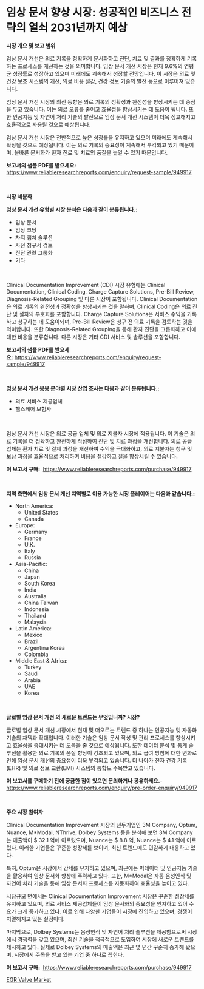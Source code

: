 <p><h1>임상 문서 향상 시장: 성공적인 비즈니스 전략의 열쇠 2031년까지 예상</h1></p><p><strong>시장 개요 및 보고 범위</strong></p>
<p><p>임상 문서 개선은 의료 기록을 정확하게 문서화하고 진단, 치료 및 결과를 정확하게 기록하는 프로세스를 개선하는 것을 의미합니다. 임상 문서 개선 시장은 현재 9.6%의 연평균 성장률로 성장하고 있으며 미래에도 계속해서 성장할 전망입니다. 이 시장은 의료 및 건강 보조 시스템의 개선, 의료 비용 절감, 건강 정보 기술의 발전 등으로 이루어져 있습니다.</p><p>임상 문서 개선 시장의 최신 동향은 의료 기록의 정확성과 완전성을 향상시키는 데 중점을 두고 있습니다. 이는 의료 오류를 줄이고 효율성을 향상시키는 데 도움이 됩니다. 또한 인공지능 및 자연어 처리 기술의 발전으로 임상 문서 개선 시스템이 더욱 정교해지고 효율적으로 사용될 것으로 예상됩니다.</p><p>임상 문서 개선 시장은 전반적으로 높은 성장률을 유지하고 있으며 미래에도 계속해서 확장될 것으로 예상됩니다. 이는 의료 기록의 중요성이 계속해서 부각되고 있기 때문이며, 올바른 문서화가 환자 진료 및 치료의 품질을 높일 수 있기 때문입니다.</p></p>
<p><strong>보고서의 샘플 PDF를 받으세요:</strong> <a href="https://www.reliableresearchreports.com/enquiry/request-sample/949917">https://www.reliableresearchreports.com/enquiry/request-sample/949917</a></p>
<p>&nbsp;</p>
<p><strong>시장 세분화</strong></p>
<p><strong>임상 문서 개선 유형별 시장 분석은 다음과 같이 분류됩니다.:</strong></p>
<p><ul><li>임상 문서</li><li>임상 코딩</li><li>차지 캡처 솔루션</li><li>사전 청구서 검토</li><li>진단 관련 그룹화</li><li>기타</li></ul></p>
<p>&nbsp;</p>
<p><p>Clinical Documentation Improvement (CDI) 시장 유형에는 Clinical Documentation, Clinical Coding, Charge Capture Solutions, Pre-Bill Review, Diagnosis-Related Grouping 및 다른 시장이 포함됩니다. Clinical Documentation은 의료 기록의 완전성과 정확성을 향상시키는 것을 말하며, Clinical Coding은 의료 진단 및 절차의 부호화를 포함합니다. Charge Capture Solutions은 서비스 수익을 기록하고 청구하는 데 도움이되며, Pre-Bill Review은 청구 전 의료 기록을 검토하는 것을 의미합니다. 또한 Diagnosis-Related Grouping을 통해 환자 진단을 그룹화하고 이에 대한 비용을 분류합니다. 다른 시장은 기타 CDI 서비스 및 솔루션을 포함합니다.</p></p>
<p><strong>보고서의 샘플 PDF를 받으세요:</strong>&nbsp;<a href="https://www.reliableresearchreports.com/enquiry/request-sample/949917">https://www.reliableresearchreports.com/enquiry/request-sample/949917</a></p>
<p>&nbsp;</p>
<p><strong> 임상 문서 개선 응용 분야별 시장 산업 조사는 다음과 같이 분류됩니다.:</strong></p>
<p><ul><li>의료 서비스 제공업체</li><li>헬스케어 보험사</li></ul></p>
<p>&nbsp;</p>
<p><p>임상 문서 개선 시장은 의료 공급 업체 및 의료 지불자 시장에 적용됩니다. 이 기술은 의료 기록을 더 정확하고 완전하게 작성하여 진단 및 치료 과정을 개선합니다. 의료 공급 업체는 환자 치료 및 결제 과정을 개선하여 수익을 극대화하고, 의료 지불자는 청구 및 보상 과정을 효율적으로 처리하여 비용을 절감하고 질을 향상시킬 수 있습니다.</p></p>
<p><strong>이 보고서 구매:</strong>&nbsp; <a href="https://www.reliableresearchreports.com/purchase/949917">https://www.reliableresearchreports.com/purchase/949917</a></p>
<p>&nbsp;</p>
<p><strong>지역 측면에서 임상 문서 개선 지역별로 이용 가능한 시장 플레이어는 다음과 같습니다.:</strong></p>
<p><ul>
    <li>
        North America:
        <ul>
            <li>United States</li>
            <li>Canada</li>
        </ul>
    </li>
    <li>
        Europe:
        <ul>
            <li>Germany</li>
            <li>France</li>
            <li>U.K.</li>
            <li>Italy</li>
            <li>Russia</li>
        </ul>
    </li>
    <li>
        Asia-Pacific:
        <ul>
            <li>China</li>
            <li>Japan</li>
            <li>South Korea</li>
            <li>India</li>
            <li>Australia</li>
            <li>China Taiwan</li>
            <li>Indonesia</li>
            <li>Thailand</li>
            <li>Malaysia</li>
        </ul>
    </li>
    <li>
        Latin America:
        <ul>
            <li>Mexico</li>
            <li>Brazil</li>
            <li>Argentina Korea</li>
            <li>Colombia</li>
        </ul>
    </li>
    <li>
        Middle East & Africa:
        <ul>
            <li>Turkey</li>
            <li>Saudi</li>
            <li>Arabia</li>
            <li>UAE</li>
            <li>Korea</li>
        </ul>
    </li>
    </ul></p>
<p>&nbsp;</p>
<p><strong>글로벌 임상 문서 개선 의 새로운 트렌드는 무엇입니까? 시장?</strong></p>
<p><p>글로벌 임상 문서 개선 시장에서 현재 및 떠오르는 트렌드 중 하나는 인공지능 및 자동화 기술의 채택과 확대입니다. 이러한 기술은 임상 문서 작성 및 관리 프로세스를 향상시키고 효율성을 증대시키는 데 도움을 줄 것으로 예상됩니다. 또한 데이터 분석 및 통계 솔루션을 활용한 의료 기록의 품질 향상이 강조되고 있으며, 의료 급여 방침에 대한 변화로 인해 임상 문서 개선의 중요성이 더욱 부각되고 있습니다. 더 나아가 전자 건강 기록(EHR) 및 의료 정보 교환(EMI) 시스템의 통합도 주목받고 있습니다.</p></p>
<p><strong>이 보고서를 구매하기 전에 궁금한 점이 있으면 문의하거나 공유하세요.</strong>- <a href="https://www.reliableresearchreports.com/enquiry/pre-order-enquiry/949917">https://www.reliableresearchreports.com/enquiry/pre-order-enquiry/949917</a></p>
<p>&nbsp;</p>
<p><strong>주요 시장 참여자</strong></p>
<p><p>Clinical Documentation Improvement 시장의 선두기업인 3M Company, Optum, Nuance, M*Modal, NThrive, Dolbey Systems 등을 분석해 보면 3M Company는 매출액이 $ 32.1 억에 이르렀으며, Nuance는 $ 8.8 억, Nuance는 $ 4.1 억에 이르렀다. 이러한 기업들은 꾸준한 성장세를 보이며, 최신 트렌드에도 민감하게 대응하고 있다.</p><p>특히, Optum은 시장에서 강세를 유지하고 있으며, 최근에는 빅데이터 및 인공지능 기술을 활용하여 임상 문서화 향상에 주력하고 있다. 또한, M*Modal은 자동 음성인식 및 자연어 처리 기술을 통해 임상 문서화 프로세스를 자동화하여 효율성을 높이고 있다.</p><p>시장규모 면에서는 Clinical Documentation Improvement 시장은 꾸준한 성장세를 유지하고 있으며, 의료 서비스 제공업체들이 임상 문서화의 중요성을 인지하고 있어 수요가 크게 증가하고 있다. 이로 인해 다양한 기업들이 시장에 진입하고 있으며, 경쟁이 치열해지고 있는 실정이다.</p><p>마지막으로, Dolbey Systems는 음성인식 및 자연어 처리 솔루션을 제공함으로써 시장에서 경쟁력을 갖고 있으며, 최신 기술을 적극적으로 도입하여 시장에 새로운 트렌드를 제시하고 있다. 실제로 Dolbey Systems의 매출액은 최근 몇 년간 꾸준히 증가해 왔으며, 시장에서 주목을 받고 있는 기업 중 하나로 꼽힌다.</p></p>
<p><strong>이 보고서 구매:</strong>&nbsp;&nbsp;<a href="https://www.reliableresearchreports.com/purchase/949917">https://www.reliableresearchreports.com/purchase/949917</a></p>
<p><p><a href="https://issuu.com/reportprime-2/docs/egr-valve-market-size-2030.pptx">EGR Valve Market</a></p></p>
